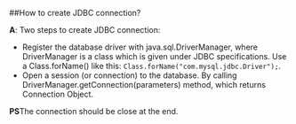 ##How to create JDBC connection?

**A**: Two steps to create JDBC connection:  
* Register the database driver with java.sql.DriverManager, where DriverManager is a class which is given under JDBC specifications. 
Use a Class.forName() like this: `Class.forName("com.mysql.jdbc.Driver");`.   
* Open a session (or connection) to the database. By calling DriverManager.getConnection(parameters) method, which returns Connection Object. 

**PS**The connection should be close at the end. 

